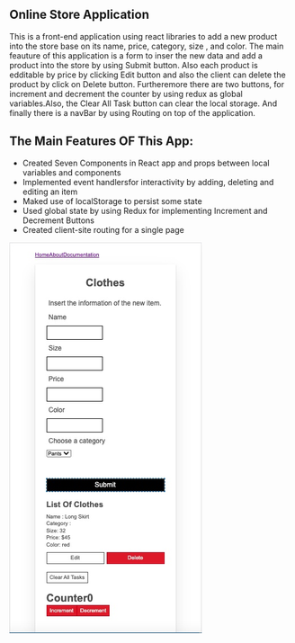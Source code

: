 ## Online Store Application
This is a front-end application using react libraries to add a 
new product into the store base on its name, price, category, size 
, and color. The main feauture of this application is a form to inser 
the new data and add a product into the store by using Submit button.
Also each product is edditable by price by clicking Edit button and 
also the client can delete the product by click on Delete button.
Furtheremore there are two buttons, for increment and decrement the 
counter by using redux as global variables.Also, the Clear All Task 
button can clear the local storage. And finally there is a navBar by 
using Routing on top of the application.

## The Main Features OF This App:
- Created Seven Components in React app and props between local variables and components
- Implemented event handlersfor interactivity by adding, deleting and editing an item
- Maked use of localStorage to persist some state
- Used global state by using Redux for implementing Increment and Decrement Buttons
- Created client-site routing for a single page

![alt text](https://github.com/mitra-rouhipour/projects/blob/main/Online%20Store%20Application/1.jpg "Screenshot")
            